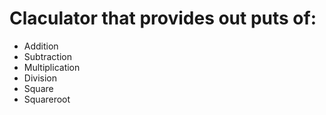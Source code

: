 # Claculator that provides out puts of: 
* Addition
* Subtraction
* Multiplication
* Division
* Square
* Squareroot

